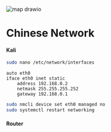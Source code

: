 ![map drawio](https://github.com/user-attachments/assets/b726055e-fd09-4b6d-be2a-d3c7518d3233)

# Chinese Network

#### Kali

```bash
sudo nano /etc/network/interfaces
```
```nano
auto eth0
iface eth0 inet static
    address 192.168.0.2
    netmask 255.255.255.252
    gateway 192.168.0.1
```
```bash
sudo nmcli device set eth0 managed no
sudo systemctl restart networking
```

#### Router 
